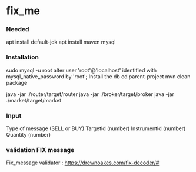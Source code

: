 # fix_me

### Needed

apt install default-jdk
apt install maven
mysql

### Installation

sudo mysql -u root
alter user 'root'@'localhost' identified with mysql_native_password by 'root';
Install the db
cd parent-project
mvn clean package

java -jar ./router/target/router
java -jar ./broker/target/broker
java -jar ./market/target/market

### Input

Type of message (SELL or BUY)
TargetId (number)
InstrumentId (number)
Quantity (number)

### validation FIX message
Fix_message validator : https://drewnoakes.com/fix-decoder/#
